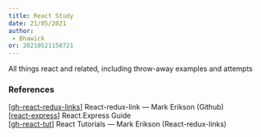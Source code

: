 ```yaml
---
title: React Study
date: 21/05/2021 
author:
 - Bhawick
or: 20210521150721
---
```


All things react and related, including throw-away examples and attempts


### References

[[gh-react-redux-links](https://github.com/markerikson/react-redux-links)]  React-redux-link — Mark Erikson (Github)  
[[react-express](https://www.react.express)] React.Express Guide  
[[gh-react-tut](https://github.com/markerikson/react-redux-links/blob/master/react-tutorials.md)] React Tutorials — Mark Erikson (React-redux-links)  
